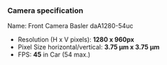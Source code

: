 ### Camera specification
Name: Front Camera Basler daA1280-54uc  
- Resolution (H x V pixels): **1280 x 960px**
- Pixel Size horizontal/vertical: **3.75 μm x 3.75 μm**
- FPS: **45** in Car (54 max.)